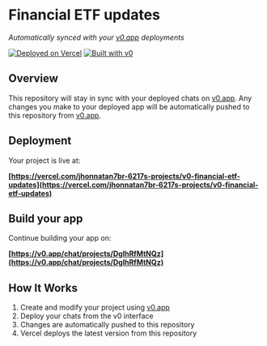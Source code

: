 # Financial ETF updates

*Automatically synced with your [v0.app](https://v0.app) deployments*

[![Deployed on Vercel](https://img.shields.io/badge/Deployed%20on-Vercel-black?style=for-the-badge&logo=vercel)](https://vercel.com/jhonnatan7br-6217s-projects/v0-financial-etf-updates)
[![Built with v0](https://img.shields.io/badge/Built%20with-v0.app-black?style=for-the-badge)](https://v0.app/chat/projects/DglhRfMtNQz)

## Overview

This repository will stay in sync with your deployed chats on [v0.app](https://v0.app).
Any changes you make to your deployed app will be automatically pushed to this repository from [v0.app](https://v0.app).

## Deployment

Your project is live at:

**[https://vercel.com/jhonnatan7br-6217s-projects/v0-financial-etf-updates](https://vercel.com/jhonnatan7br-6217s-projects/v0-financial-etf-updates)**

## Build your app

Continue building your app on:

**[https://v0.app/chat/projects/DglhRfMtNQz](https://v0.app/chat/projects/DglhRfMtNQz)**

## How It Works

1. Create and modify your project using [v0.app](https://v0.app)
2. Deploy your chats from the v0 interface
3. Changes are automatically pushed to this repository
4. Vercel deploys the latest version from this repository
